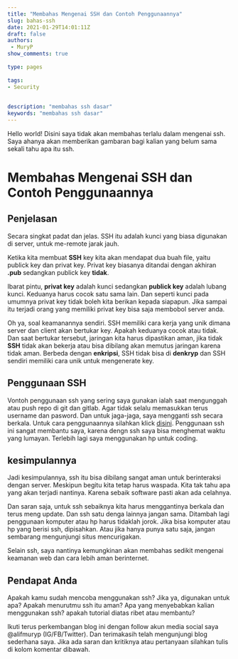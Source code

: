 ```yaml
---
title: "Membahas Mengenai SSH dan Contoh Penggunaannya"
slug: bahas-ssh
date: 2021-01-29T14:01:11Z
draft: false 
authors:
 - MuryP
show_comments: true 
 
type: pages 
 
tags: 
- Security
 
 
description: "membahas ssh dasar" 
keywords: "membahas ssh dasar" 
--- 
```


Hello world!
Disini saya tidak akan membahas terlalu dalam mengenai ssh. Saya ahanya akan memberikan gambaran bagi kalian yang belum sama sekali tahu apa itu ssh.
# Membahas Mengenai SSH dan Contoh Penggunaannya

## Penjelasan

Secara singkat padat dan jelas. SSH itu adalah kunci yang biasa digunakan di server, untuk me-remote jarak jauh. 

Ketika kita membuat **SSH** key kita akan mendapat dua buah file, yaitu publick key dan privat key. Privat key biasanya ditandai dengan akhiran **.pub** sedangkan publick key **tidak**. 

Ibarat pintu, **privat key** adalah kunci sedangkan **publick key** adalah lubang kunci. Keduanya harus cocok satu sama lain. Dan seperti kunci pada umumnya privat key tidak boleh kita berikan kepada siapapun. Jika sampai itu terjadi orang yang memiliki privat key bisa saja membobol server anda.

Oh ya, soal keamanannya sendiri. SSH memiliki cara kerja yang unik dimana server dan client akan bertukar key. Apakah keduanya cocok atau tidak. Dan saat bertukar tersebut, jaringan kita harus dipastikan aman, jika tidak **SSH** tidak akan bekerja atau bisa dibilang akan memutus jaringan karena tidak aman. Berbeda dengan **enkripsi**, SSH tidak bisa di **denkryp** dan SSH sendiri memiliki cara unik untuk mengenerate key. 

## Penggunaan SSH 

Vontoh penggunaan ssh yang sering saya gunakan ialah saat mengunggah atau push repo di git dan gitlab. Agar tidak selalu memasukkan terus username dan pasword. Dan untuk jaga-jaga, saya mengganti ssh secara berkala. Untuk cara penggunaannya silahkan klick [disini](menghubungkan-hugo-dengan-git). Penggunaan ssh ini sangat membantu saya, karena dengn ssh saya bisa menghemat waktu yang lumayan. Terlebih lagi saya menggunakan hp untuk coding.

## kesimpulannya 

Jadi kesimpulannya, ssh itu bisa dibilang sangat aman untuk berinteraksi dengan server. Meskipun begitu kita tetap harus waspada. Kita tak tahu apa yang akan terjadi nantinya. Karena sebaik software pasti akan ada celahnya. 

Dan saran saja, untuk ssh sebaiknya kita harus menggantinya berkala dan terus meng update. Dan ssh satu denga lainnya jangan sama. Ditambah lagi penggunaan komputer atau hp harus tidaklah jorok. Jika bisa komputer atau hp yang berisi ssh, dipisahkan. Atau jika hanya punya satu saja, jangan sembarang mengunjungi situs mencurigakan. 

Selain ssh, saya nantinya kemungkinan akan membahas sedikit mengenai keamanan web dan cara lebih aman berinternet. 

## Pendapat Anda

Apakah kamu sudah mencoba menggunakan ssh? Jika ya, digunakan untuk apa? Apakah menurutmu ssh itu aman? Apa yang menyebabkan kalian menggunakan ssh? apakah tutorial diatas ribet atau membantu?

Ikuti terus perkembangan blog ini dengan follow akun media social saya @alifmuryp (IG/FB/Twitter). Dan terimakasih telah mengunjungi blog sederhana saya. Jika ada saran dan kritiknya atau pertanyaan silahkan tulis di kolom komentar dibawah. 